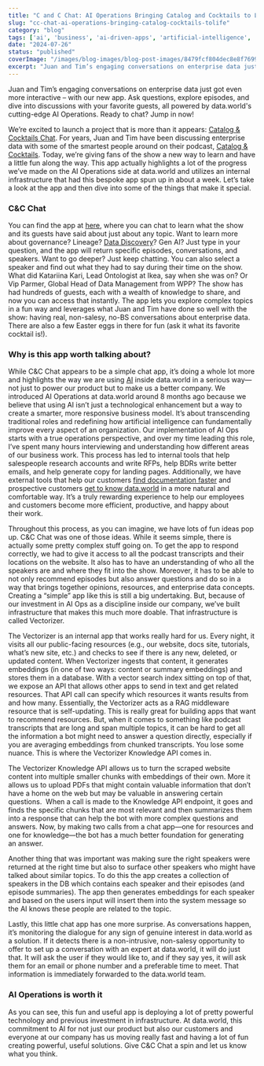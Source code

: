 ```yaml
---
title: "C and C Chat: AI Operations Bringing Catalog and Cocktails to Life"
slug: "cc-chat-ai-operations-bringing-catalog-cocktails-tolife"
category: "blog"
tags: ['ai', 'business', 'ai-driven-apps', 'artificial-intelligence', 'ai-operations']
date: "2024-07-26"
status: "published"
coverImage: "/images/blog-images/blog-post-images/8479fcf804dec8e8f76996700c2546b8_1.png"
excerpt: "Juan and Tim’s engaging conversations on enterprise data just got even more interactive – with our new app. Ask questions, explore episodes, and dive into discussions with your favorite guests, all..."
---
```


Juan and Tim’s engaging conversations on enterprise data just got even more interactive – with our new app. Ask questions, explore episodes, and dive into discussions with your favorite guests, all powered by data.world's cutting-edge AI Operations. Ready to chat? Jump in now!

We’re excited to launch a project that is more than it appears: [Catalog & Cocktails Chat](https://cnc-chat.data.world/). For years, Juan and Tim have been discussing enterprise data with some of the smartest people around on their podcast, [Catalog & Cocktails](https://data.world/podcasts/). Today, we’re giving fans of the show a new way to learn and have a little fun along the way. This app actually highlights a lot of the progress we’ve made on the AI Operations side at data.world and utilizes an internal infrastructure that had this bespoke app spun up in about a week. Let’s take a look at the app and then dive into some of the things that make it special.

### **C&C Chat**

You can find the app at [here](https://cnc-chat.data.world/), where you can chat to learn what the show and its guests have said about just about any topic. Want to learn more about governance? Lineage? [Data Discovery](https://data.world/solutions/data-discovery/)? Gen AI? Just type in your question, and the app will return specific episodes, conversations, and speakers. Want to go deeper? Just keep chatting. You can also select a speaker and find out what they had to say during their time on the show. What did Katariina Kari, Lead Ontologist at Ikea, say when she was on? Or Vip Parmer, Global Head of Data Management from WPP? The show has had hundreds of guests, each with a wealth of knowledge to share, and now you can access that instantly. The app lets you explore complex topics in a fun way and leverages what Juan and Tim have done so well with the show: having real, non-salesy, no-BS conversations about enterprise data. There are also a few Easter eggs in there for fun (ask it what its favorite cocktail is!).

### **Why is this app worth talking about?**

While C&C Chat appears to be a simple chat app, it’s doing a whole lot more and highlights the way we are using [AI](https://data.world/ai/) inside data.world in a serious way—not just to power our product but to make us a better company. We introduced AI Operations at data.world around 8 months ago because we believe that using AI isn’t just a technological enhancement but a way to create a smarter, more responsive business model. It’s about transcending traditional roles and redefining how artificial intelligence can fundamentally improve every aspect of an organization. Our implementation of AI Ops starts with a true operations perspective, and over my time leading this role, I’ve spent many hours interviewing and understanding how different areas of our business work. This process has led to internal tools that help salespeople research accounts and write RFPs, help BDRs write better emails, and help generate copy for landing pages. Additionally, we have external tools that help our customers [find documentation faster](https://aidocsbot.data.world/) and prospective customers [get to know data.world](https://conversation.data.world/) in a more natural and comfortable way. It’s a truly rewarding experience to help our employees and customers become more efficient, productive, and happy about their work.

Throughout this process, as you can imagine, we have lots of fun ideas pop up. C&C Chat was one of those ideas. While it seems simple, there is actually some pretty complex stuff going on. To get the app to respond correctly, we had to give it access to all the podcast transcripts and their locations on the website. It also has to have an understanding of who all the speakers are and where they fit into the show. Moreover, it has to be able to not only recommend episodes but also answer questions and do so in a way that brings together opinions, resources, and enterprise data concepts. Creating a “simple” app like this is still a big undertaking. But, because of our investment in AI Ops as a discipline inside our company, we’ve built infrastructure that makes this much more doable. That infrastructure is called Vectorizer.

The Vectorizer is an internal app that works really hard for us. Every night, it visits all our public-facing resources (e.g., our website, docs site, tutorials, what’s new site, etc.) and checks to see if there is any new, deleted, or updated content. When Vectorizer ingests that content, it generates embeddings (in one of two ways: content or summary embeddings) and stores them in a database. With a vector search index sitting on top of that, we expose an API that allows other apps to send in text and get related resources. That API call can specify which resources it wants results from and how many. Essentially, the Vectorizer acts as a RAG middleware resource that is self-updating. This is really great for building apps that want to recommend resources. But, when it comes to something like podcast transcripts that are long and span multiple topics, it can be hard to get all the information a bot might need to answer a question directly, especially if you are averaging embeddings from chunked transcripts. You lose some nuance. This is where the Vectorizer Knowledge API comes in.

The Vectorizer Knowledge API allows us to turn the scraped website content into multiple smaller chunks with embeddings of their own. More it allows us to upload PDFs that might contain valuable information that don’t have a home on the web but may be valuable in answering certain questions.  When a call is made to the Knowledge API endpoint, it goes and finds the specific chunks that are most relevant and then summarizes them into a response that can help the bot with more complex questions and answers. Now, by making two calls from a chat app—one for resources and one for knowledge—the bot has a much better foundation for generating an answer. 

Another thing that was important was making sure the right speakers were returned at the right time but also to surface other speakers who might have talked about similar topics. To do this the app creates a collection of speakers in the DB which contains each speaker and their episodes (and episode summaries). The app then generates embeddings for each speaker and based on the users input will insert them into the system message so the AI knows these people are related to the topic.

Lastly, this little chat app has one more surprise. As conversations happen, it’s monitoring the dialogue for any sign of genuine interest in data.world as a solution. If it detects there is a non-intrusive, non-salesy opportunity to offer to set up a conversation with an expert at data.world, it will do just that. It will ask the user if they would like to, and if they say yes, it will ask them for an email or phone number and a preferable time to meet. That information is immediately forwarded to the data.world team.

### **AI Operations is worth it**

As you can see, this fun and useful app is deploying a lot of pretty powerful technology and previous investment in infrastructure. At data.world, this commitment to AI for not just our product but also our customers and everyone at our company has us moving really fast and having a lot of fun creating powerful, useful solutions. Give C&C Chat a spin and let us know what you think. 

